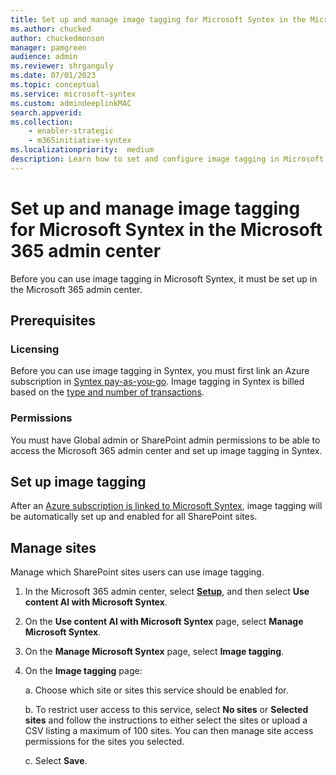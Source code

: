 ```yaml
---
title: Set up and manage image tagging for Microsoft Syntex in the Microsoft 365 admin center
ms.author: chucked
author: chuckedmonson
manager: pamgreen
audience: admin
ms.reviewer: shrganguly
ms.date: 07/01/2023
ms.topic: conceptual
ms.service: microsoft-syntex
ms.custom: admindeeplinkMAC
search.appverid:
ms.collection:
    - enabler-strategic
    - m365initiative-syntex
ms.localizationpriority:  medium
description: Learn how to set and configure image tagging in Microsoft Syntex.
---
```


# Set up and manage image tagging for Microsoft Syntex in the Microsoft 365 admin center

Before you can use image tagging in Microsoft Syntex, it must be set up in the Microsoft 365 admin center.

## Prerequisites

### Licensing

Before you can use image tagging in Syntex, you must first link an Azure subscription in [Syntex pay-as-you-go](syntex-azure-billing.md). Image tagging in Syntex is billed based on the [type and number of transactions](syntex-pay-as-you-go-services.md).

### Permissions

You must have Global admin or SharePoint admin permissions to be able to access the Microsoft 365 admin center and set up image tagging in Syntex.  

## Set up image tagging

After an [Azure subscription is linked to Microsoft Syntex](syntex-azure-billing.md), image tagging will be automatically set up and enabled for all SharePoint sites.

## Manage sites

Manage which SharePoint sites users can use image tagging.

1. In the Microsoft 365 admin center, select <a href="https://go.microsoft.com/fwlink/p/?linkid=2171997" target="_blank">**Setup**</a>, and then select **Use content AI with Microsoft Syntex**.

2. On the **Use content AI with Microsoft Syntex** page, select **Manage Microsoft Syntex**.

3. On the **Manage Microsoft Syntex** page, select **Image tagging**.

4. On the **Image tagging** page:

    a. Choose which site or sites this service should be enabled for.

    b. To restrict user access to this service, select **No sites** or **Selected sites** and follow the instructions to either select the sites or upload a CSV listing a maximum of 100 sites. You can then manage site access permissions for the sites you selected.

    c. Select **Save**.
